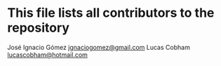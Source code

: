 # This file lists all contributors to the repository

José Ignacio Gómez <jgnaciogomez@gmail.com>
Lucas Cobham <lucascobham@hotmail.com>
